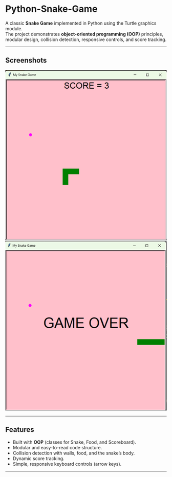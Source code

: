 # Python-Snake-Game

A classic **Snake Game** implemented in Python using the Turtle graphics module.  
The project demonstrates **object-oriented programming (OOP)** principles, modular design, collision detection, responsive controls, and score tracking.

---

## Screenshots

![Game Screenshot 1](screenshot1.png)  
![Game Screenshot 2](screenshot2.png)

---

## Features
- Built with **OOP** (classes for Snake, Food, and Scoreboard).  
- Modular and easy-to-read code structure.  
- Collision detection with walls, food, and the snake’s body.  
- Dynamic score tracking.  
- Simple, responsive keyboard controls (arrow keys).

---
